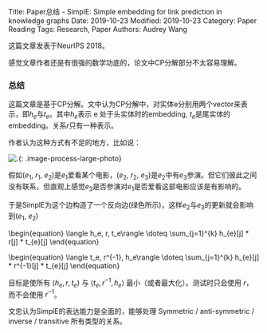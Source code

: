 Title: Paper总结 - SimplE: Simple embedding for link prediction in knowledge graphs
Date: 2019-10-23
Modified: 2019-10-23
Category: Paper Reading
Tags: Research, Paper
Authors: Audrey Wang

这篇文章发表于NeurIPS 2018。

感觉文章作者还是有很强的数学功底的，论文中CP分解部分不太容易理解。

### 总结

这篇文章是基于CP分解。文中认为CP分解中，对实体e分别用两个vector来表示，即$h_e$与$t_e$。其中$h_e$表示 e 处于头实体时的embedding, $t_e$是尾实体的embedding。关系$r$只有一种表示。

作者认为这种方式有不足的地方，比如说：

![.]({static}/pictures/simple/1.jpg){: .image-process-large-photo}

假如($e_1$, $r_1$, $e_2$)是$e_1$爱看某个电影，($e_2$, $r_2$, $e_3$)是$e_2$中有$e_3$参演。但它们彼此之间没有联系，但直观上感觉$e_3$是否参演对$e_1$是否爱看这部电影应该是有影响的。

于是SimplE为这个边构造了一个反向边(绿色所示)，这样$e_2$与$e_3$的更新就会影响到($e_1$, $e_2$)

\begin{equation}
\langle h_e, r, t_e\rangle \doteq \sum_{j=1}^{k} h_{e}[j] * r[j] * t_{e}[j]
\end{equation}

\begin{equation}
\langle t_e, r^{-1}, h_e\rangle \doteq \sum_{j=1}^{k} h_{e}[j] * r^{-1}[j] * t_{e}[j]
\end{equation}

目标是使所有 $\langle h_e, r, t_e\rangle$ 与 $\langle t_e, r^{-1}, h_e\rangle$ 最小（或者最大化）。测试时只会使用 $r$，而不会使用 $r^{-1}$。

文忠认为SimplE的表达能力是全面的，能够处理 Symmetric / anti-symmetric / inverse / transitive 所有类型的关系。